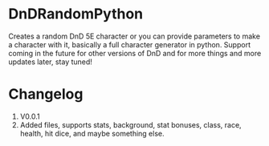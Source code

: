 # DnDRandomPython
Creates a random DnD 5E character or you can provide parameters to make a character with it, basically a full character generator in python. Support coming in the future for other versions of DnD and for more things and more updates later, stay tuned!
# Changelog
1. V0.0.1
1. Added files, supports stats, background, stat bonuses, class, race, health, hit dice, and maybe something else.
